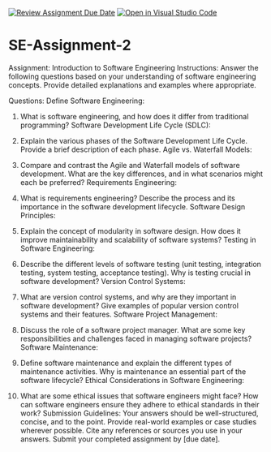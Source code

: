 [![Review Assignment Due Date](https://classroom.github.com/assets/deadline-readme-button-24ddc0f5d75046c5622901739e7c5dd533143b0c8e959d652212380cedb1ea36.svg)](https://classroom.github.com/a/-ucQIGTc)
[![Open in Visual Studio Code](https://classroom.github.com/assets/open-in-vscode-718a45dd9cf7e7f842a935f5ebbe5719a5e09af4491e668f4dbf3b35d5cca122.svg)](https://classroom.github.com/online_ide?assignment_repo_id=15123915&assignment_repo_type=AssignmentRepo)
# SE-Assignment-2
Assignment: Introduction to Software Engineering
Instructions:
Answer the following questions based on your understanding of software engineering concepts. Provide detailed explanations and examples where appropriate.

Questions:
Define Software Engineering:

1. What is software engineering, and how does it differ from traditional programming?
   Software Development Life Cycle (SDLC):

2. Explain the various phases of the Software Development Life Cycle. Provide a brief description of each phase.
   Agile vs. Waterfall Models:

3. Compare and contrast the Agile and Waterfall models of software development. What are the key differences, and in what scenarios might each be preferred?
   Requirements Engineering:

4. What is requirements engineering? Describe the process and its importance in the software development lifecycle.
   Software Design Principles:

5. Explain the concept of modularity in software design. How does it improve maintainability and scalability of software systems?
   Testing in Software Engineering:

6. Describe the different levels of software testing (unit testing, integration testing, system testing, acceptance testing). Why is testing crucial in software development?
   Version Control Systems:

7. What are version control systems, and why are they important in software development? Give examples of popular version control systems and their features.
   Software Project Management:

8. Discuss the role of a software project manager. What are some key responsibilities and challenges faced in managing software projects?
   Software Maintenance:

9. Define software maintenance and explain the different types of maintenance activities. Why is maintenance an essential part of the software lifecycle?
   Ethical Considerations in Software Engineering:

10. What are some ethical issues that software engineers might face? How can software engineers ensure they adhere to ethical standards in their work?
Submission Guidelines:
Your answers should be well-structured, concise, and to the point.
Provide real-world examples or case studies wherever possible.
Cite any references or sources you use in your answers.
Submit your completed assignment by [due date].
